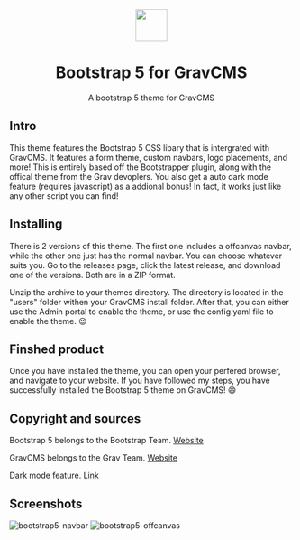 <div align="center">
<img src="https://getbootstrap.com/docs/5.3/assets/brand/bootstrap-logo-shadow.png" width="56px">
<h1>Bootstrap 5 for GravCMS</h1>
<p>A bootstrap 5 theme for GravCMS</p>
</div>

## Intro
This theme features the Bootstrap 5 CSS libary that is intergrated with GravCMS. It features a form theme, custom navbars, logo placements, and more! This is entirely based off the Bootstrapper plugin, along with the offical theme from the Grav devoplers. You also get a auto dark mode feature (requires javascript) as a addional bonus! In fact, it works just like any other script you can find!

## Installing
There is 2 versions of this theme. The first one includes a offcanvas navbar, while the other one just has the normal navbar. You can choose whatever suits you. Go to the releases page, click the latest release, and download one of the versions. Both are in a ZIP format.

Unzip the archive to your themes directory. The directory is located in the "users" folder withen your GravCMS install folder. After that, you can either use the Admin portal to enable the theme, or use the config.yaml file to enable the theme. 😉

## Finshed product
Once you have installed the theme, you can open your perfered browser, and navigate to your website. If you have followed my steps, you have successfully installed the Bootstrap 5 theme on GravCMS! 😄

## Copyright and sources
Bootstrap 5 belongs to the Bootstrap Team. [Website](https://getbootstrap.com/)

GravCMS belongs to the Grav Team. [Website](https://getgrav.org/)

Dark mode feature. [Link](https://getbootstrap.com/docs/5.3/customize/color-modes/#javascript)

## Screenshots
![bootstrap5-navbar](https://github.com/SSP6904/grav-theme-bootstrap5/assets/75172901/8dfbc662-66ec-4895-9a9b-76c6af6fa5fb)
![bootstrap5-offcanvas](https://github.com/SSP6904/grav-theme-bootstrap5/assets/75172901/bf5e3d9f-ebc1-4f82-8f94-c369a0f8ae6a)



